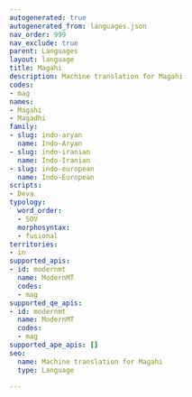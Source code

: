 ```yaml
---
autogenerated: true
autogenerated_from: languages.json
nav_order: 999
nav_exclude: true
parent: Languages
layout: language
title: Magahi
description: Machine translation for Magahi
codes:
- mag
names:
- Magahi
- Magadhi
family:
- slug: indo-aryan
  name: Indo-Aryan
- slug: indo-iranian
  name: Indo-Iranian
- slug: indo-european
  name: Indo-European
scripts:
- Deva
typology:
  word_order:
  - SOV
  morphosyntax:
  - fusional
territories:
- in
supported_apis:
- id: modernmt
  name: ModernMT
  codes:
  - mag
supported_qe_apis:
- id: modernmt
  name: ModernMT
  codes:
  - mag
supported_ape_apis: []
seo:
  name: Machine translation for Magahi
  type: Language

---
```


